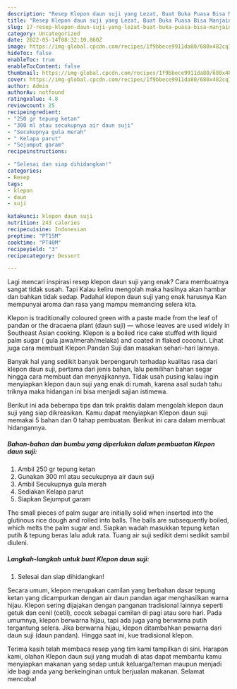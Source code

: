 ```yaml
---
description: "Resep Klepon daun suji yang Lezat, Buat Buka Puasa Bisa Manjain Lidah"
title: "Resep Klepon daun suji yang Lezat, Buat Buka Puasa Bisa Manjain Lidah"
slug: 17-resep-klepon-daun-suji-yang-lezat-buat-buka-puasa-bisa-manjain-lidah
category: Uncategorized
date: 2022-05-14T08:32:10.860Z
image: https://img-global.cpcdn.com/recipes/1f9bbece9911da80/680x482cq70/klepon-daun-suji-foto-resep-utama.jpg
hideToc: false
enableToc: true
enableTocContent: false
thumbnail: https://img-global.cpcdn.com/recipes/1f9bbece9911da80/680x482cq70/klepon-daun-suji-foto-resep-utama.jpg
cover: https://img-global.cpcdn.com/recipes/1f9bbece9911da80/680x482cq70/klepon-daun-suji-foto-resep-utama.jpg
author: Admin
authorAv: notfound
ratingvalue: 4.8
reviewcount: 25
recipeingredient:
- "250 gr tepung ketan"
- "300 ml atau secukupnya air daun suji"
- "Secukupnya gula merah"
- " Kelapa parut"
- "Sejumput garam"
recipeinstructions:

- "Selesai dan siap dihidangkan!"
categories:
- Resep
tags:
- klepon
- daun
- suji

katakunci: klepon daun suji 
nutrition: 243 calories
recipecuisine: Indonesian
preptime: "PT15M"
cooktime: "PT40M"
recipeyield: "3"
recipecategory: Dessert

---
```



Lagi mencari inspirasi resep klepon daun suji yang enak? Cara membuatnya sangat tidak susah. Tapi Kalau keliru mengolah maka hasilnya akan hambar dan bahkan tidak sedap. Padahal klepon daun suji yang enak harusnya Kan mempunyai aroma dan rasa yang mampu memancing selera kita.


Klepon is traditionally coloured green with a paste made from the leaf of pandan or the dracaena plant (daun suji) — whose leaves are used widely in Southeast Asian cooking. Klepon is a boiled rice cake stuffed with liquid palm sugar ( gula jawa/merah/melaka) and coated in flaked coconut. Lihat juga cara membuat Klepon Pandan Suji dan masakan sehari-hari lainnya.

Banyak hal yang sedikit banyak berpengaruh terhadap kualitas rasa dari klepon daun suji, pertama dari jenis bahan, lalu pemilihan bahan segar hingga cara membuat dan menyajikannya. Tidak usah pusing kalau ingin menyiapkan klepon daun suji yang enak di rumah, karena asal sudah tahu triknya maka hidangan ini bisa menjadi sajian istimewa.


Berikut ini ada beberapa tips dan trik praktis dalam mengolah klepon daun suji yang siap dikreasikan. Kamu dapat menyiapkan Klepon daun suji memakai 5 bahan dan 0 tahap pembuatan. Berikut ini cara dalam membuat hidangannya.

<!--inarticleads1-->

##### Bahan-bahan dan bumbu yang diperlukan dalam pembuatan Klepon daun suji:

1. Ambil 250 gr tepung ketan
1. Gunakan 300 ml atau secukupnya air daun suji
1. Ambil Secukupnya gula merah
1. Sediakan  Kelapa parut
1. Siapkan Sejumput garam


The small pieces of palm sugar are initially solid when inserted into the glutinous rice dough and rolled into balls. The balls are subsequently boiled, which melts the palm sugar and. Siapkan wadah masukkan tepung ketan putih &amp; tepung beras lalu aduk rata. Tuang air suji sedikit demi sedikit sambil diuleni. 

<!--inarticleads2-->

##### Langkah-langkah untuk buat Klepon daun suji:


1. Selesai dan siap dihidangkan!

Secara umum, klepon merupakan camilan yang berbahan dasar tepung ketan yang dicampurkan dengan air daun pandan agar menghasilkan warna hijau. Klepon sering dijajakan dengan panganan tradisional lainnya seperti getuk dan cenil (cetil), cocok sebagai camilan di pagi atau sore hari. Pada umumnya, klepon berwarna hijau, tapi ada juga yang berwarna putih tergantung selera. Jika berwarna hijau, klepon ditambahkan pewarna dari daun suji (daun pandan). Hingga saat ini, kue tradisional klepon. 

Terima kasih telah membaca resep yang tim kami tampilkan di sini. Harapan kami, olahan Klepon daun suji yang mudah di atas dapat membantu kamu menyiapkan makanan yang sedap untuk keluarga/teman maupun menjadi ide bagi anda yang berkeinginan untuk berjualan makanan. Selamat mencoba!
